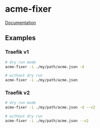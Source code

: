 # acme-fixer

[Documentation](./docs/acme-fixer.md)

## Examples

### Traefik v1

```bash
# dry run mode
acme-fixer -i ./my/path/acme.json -d

# without dry run
acme-fixer -i ./my/path/acme.json
```

### Traefik v2

```bash
# dry run mode
acme-fixer -i ./my/path/acme.json -d --v2

# without dry run
acme-fixer -i ./my/path/acme.json --v2
```
